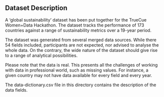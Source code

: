 ## Dataset Description
A ‘global sustainability’ dataset has been put together for the TrueCue Women+Data Hackathon. The dataset tracks the performance of 173 countries against a range of sustainability metrics over a 19-year period.

The dataset was generated from several merged data sources. While there 54 fields included, participants are not expected, nor advised to analyse the whole data. On the contrary, the wide nature of the dataset should give rise to a range of analytical possibilities.

Please note that the data is real. This presents all the challenges of working with data in professional world, such as missing values. For instance, a given country may not have data available for every field and every year.

The data-dictionary.csv file in this directory contains the description of the data fields.
